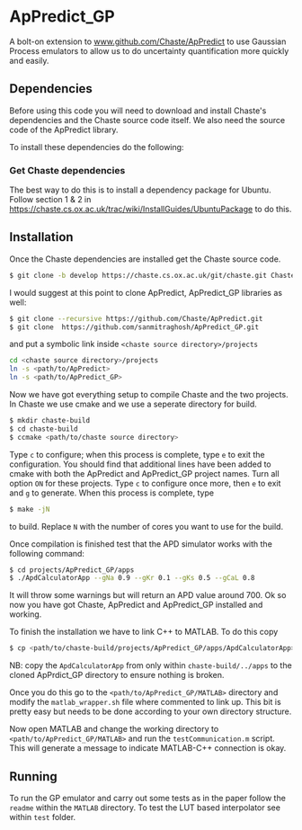 # ApPredict_GP

A bolt-on extension to www.github.com/Chaste/ApPredict to use Gaussian Process emulators to allow us to do uncertainty quantification more quickly and easily.

## Dependencies

Before using this code you will need to download and install Chaste's
dependencies and the Chaste source code itself. We also need the source code of the ApPredict library.

To install these dependencies do the following:
### Get Chaste dependencies
The best way to do this is to install a dependency package for Ubuntu. Follow section 1 & 2 in https://chaste.cs.ox.ac.uk/trac/wiki/InstallGuides/UbuntuPackage to do this.

## Installation

Once the Chaste dependencies are installed get the Chaste source code. 

```bash
$ git clone -b develop https://chaste.cs.ox.ac.uk/git/chaste.git Chaste
```
I would suggest at this point to clone ApPredict, ApPredict_GP libraries as well:
```bash
$ git clone --recursive https://github.com/Chaste/ApPredict.git
$ git clone  https://github.com/sanmitraghosh/ApPredict_GP.git
```
and put a symbolic link inside `<chaste source directory>/projects`
```bash
cd <chaste source directory>/projects
ln -s <path/to/ApPredict>
ln -s <path/to/ApPredict_GP>
```

Now we have got everything setup to compile Chaste and the two projects. In Chaste we use cmake and we use a seperate directory for build.
```bash
$ mkdir chaste-build
$ cd chaste-build
$ ccmake <path/to/chaste source directory>
```
Type `c` to configure; when this process is complete, type `e` to exit the configuration. You should find that additional lines have been added to cmake with both the ApPredict and ApPredict_GP project names. Turn all option `ON` for these projects. 
Type `c` to configure once more, then `e` to exit and `g` to generate. When this process is complete, type 
```bash
$ make -jN
```
to build. Replace `N` with the number of cores you want to use for the build.

Once compilation is finished test that the APD simulator works with the following command:

```bash
$ cd projects/ApPredict_GP/apps
$ ./ApdCalculatorApp --gNa 0.9 --gKr 0.1 --gKs 0.5 --gCaL 0.8
```
It will throw some warnings but will return an APD value around 700. Ok so now you have got Chaste, ApPredict and ApPredict_GP installed and working.

To finish the installation we have to link C++ to MATLAB. To do this copy 

```bash
$ cp <path/to/chaste-build/projects/ApPredict_GP/apps/ApdCalculatorApp> <path/to/ApPredict_GP/MATLAB>
```
NB: copy the `ApdCalculatorApp` from only within `chaste-build/../apps` to the cloned ApPrdict_GP directory to ensure nothing is broken.

Once you do this go to the `<path/to/ApPredict_GP/MATLAB>` directory and modify the `matlab_wrapper.sh` file where commented to link up. This bit is pretty easy but needs to be done according to your own directory structure.

Now open MATLAB and change the working directory to `<path/to/ApPredict_GP/MATLAB>` and run the `testCommunication.m` script. This will generate a message to indicate MATLAB-C++ connection is okay.


## Running

To run the GP emulator and carry out some tests as in the paper follow the `readme` within the `MATLAB` directory. To test the LUT based interpolator see within `test` folder.
